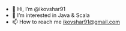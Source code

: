- 👋 Hi, I’m @ikovshar91
- 👀 I’m interested in Java & Scala
- 📫 How to reach me ikovshar91@gmail.com
<!---
ikovshar91/ikovshar91 is a ✨ special ✨ repository because its `README.md` (this file) appears on your GitHub profile.
You can click the Preview link to take a look at your changes.
--->
